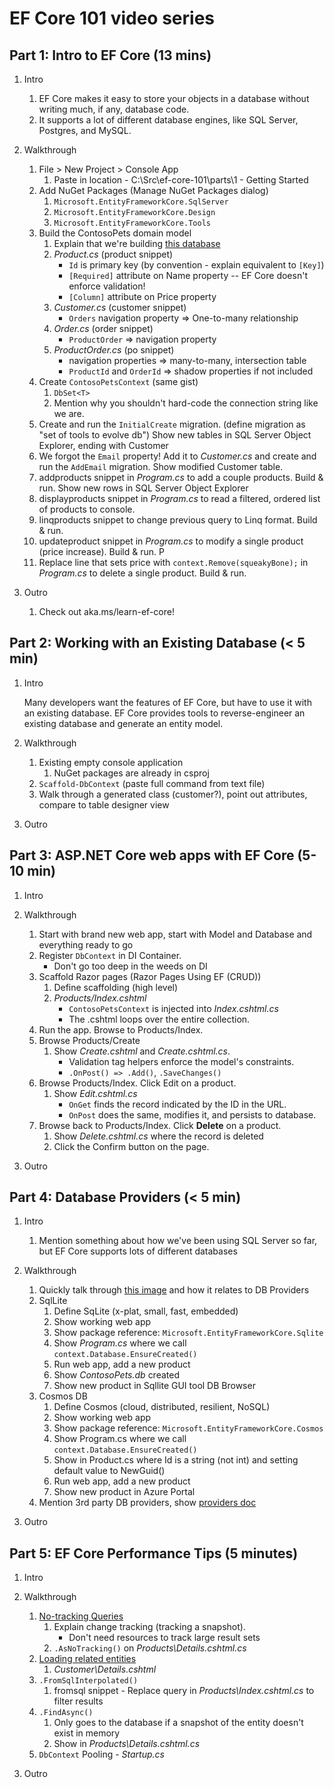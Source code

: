 # EF Core 101 video series

## Part 1: Intro to EF Core (13 mins)

1. Intro
    1. EF Core makes it easy to store your objects in a database without writing much, if any, database code.
    1. It supports a lot of different database engines, like SQL Server, Postgres, and MySQL.

1. Walkthrough
    1. File > New Project > Console App
        1. Paste in location - C:\Src\ef-core-101\parts\1 - Getting Started
    1. Add NuGet Packages (Manage NuGet Packages dialog)
        1. `Microsoft.EntityFrameworkCore.SqlServer`
        1. `Microsoft.EntityFrameworkCore.Design`
        1. `Microsoft.EntityFrameworkCore.Tools`
    1. Build the ContosoPets domain model
        1. Explain that we're building [this database](https://docs.microsoft.com/en-us/learn/aspnetcore/persist-data-ef-core/media/4-design-domain-model/database-diagram.png)
        1. *Product.cs* (product snippet)
            - `Id` is primary key (by convention - explain equivalent to `[Key]`)
            - `[Required]` attribute on Name property -- EF Core doesn't enforce validation!
            - `[Column]` attribute on Price property
        1. *Customer.cs* (customer snippet)
            - `Orders` navigation property => One-to-many relationship
        1. *Order.cs*  (order snippet)
            - `ProductOrder` => navigation property
        1. *ProductOrder.cs*  (po snippet)
            - navigation properties => many-to-many, intersection table
            - `ProductId` and `OrderId` => shadow properties if not included
    1. Create `ContosoPetsContext` (same gist)
        1. `DbSet<T>`
        1. Mention why you shouldn't hard-code the connection string like we are.
    1. Create and run the `InitialCreate` migration. (define migration as "set of tools to evolve db") Show new tables in SQL Server Object Explorer, ending with Customer
    1. We forgot the `Email` property! Add it to *Customer.cs* and create and run the `AddEmail` migration. Show modified Customer table.
    1. addproducts snippet in *Program.cs* to add a couple products. Build & run. Show new rows in SQL Server Object Explorer
    1. displayproducts snippet in *Program.cs* to read a filtered, ordered list of products to console. 
    1. linqproducts snippet to change previous query to Linq format. Build & run. 
    1. updateproduct snippet in *Program.cs* to modify a single product (price increase). Build & run. P
    1. Replace line that  sets price with `context.Remove(squeakyBone);` in *Program.cs* to delete a single product. Build & run.

1. Outro
    1. Check out aka.ms/learn-ef-core!

## Part 2: Working with an Existing Database (< 5 min)

1. Intro

    Many developers want the features of EF Core, but have to use it with an existing database. EF Core provides tools to reverse-engineer an existing database and generate an entity model.

1. Walkthrough
    1. Existing empty console application
        1) NuGet packages are already in csproj
    1. `Scaffold-DbContext` (paste full command from text file)
    1. Walk through a generated class (customer?), point out attributes, compare to table designer view

1. Outro

## Part 3: ASP.NET Core web apps with EF Core (5-10 min)

1. Intro

1. Walkthrough
    1. Start with brand new web app, start with Model and Database and everything ready to go
    1. Register `DbContext` in DI Container.
        - Don't go too deep in the weeds on DI
    1. Scaffold Razor pages (Razor Pages Using EF (CRUD))
        1. Define scaffolding (high level)
        1. *Products/Index.cshtml*
            - `ContosoPetsContext` is injected into *Index.cshtml.cs*
            - The .cshtml loops over the entire collection.
    1. Run the app. Browse to Products/Index.
    1. Browse Products/Create
        1. Show *Create.cshtml* and *Create.cshtml.cs*.
            - Validation tag helpers enforce the model's constraints.
            - `.OnPost() => .Add()`, `.SaveChanges()`
    1. Browse Products/Index. Click Edit on a product.
        1. Show *Edit.cshtml.cs*
            - `OnGet` finds the record indicated by the ID in the URL.
            - `OnPost` does the same, modifies it, and persists to database.
    1. Browse back to Products/Index. Click **Delete** on a product.
        1. Show *Delete.cshtml.cs* where the record is deleted
        1. Click the Confirm button on the page.

1. Outro

## Part 4: Database Providers (< 5 min)

1. Intro
    1. Mention something about how we've been using SQL Server so far, but EF Core supports lots of different databases

1. Walkthrough
    1. Quickly talk through [this image](https://docs.microsoft.com/en-us/learn/aspnetcore/persist-data-ef-core/media/2-setup-environment/ef-core-architecture.png) and how it relates to DB Providers
    1. SqlLite
        1. Define SqLite (x-plat, small, fast, embedded)
        1. Show working web app
        1. Show package reference: `Microsoft.EntityFrameworkCore.Sqlite`
        1. Show *Program.cs* where we call `context.Database.EnsureCreated()`
        1. Run web app, add a new product
        1. Show *ContosoPets.db* created
        1. Show new product in Sqllite GUI tool DB Browser
    1. Cosmos DB
        1. Define Cosmos (cloud, distributed, resilient, NoSQL)
        1. Show working web app
        1. Show package reference: `Microsoft.EntityFrameworkCore.Cosmos`
        1. Show  Program.cs where we call `context.Database.EnsureCreated()`
        1. Show in Product.cs where Id is a string (not int) and setting default value to NewGuid()
        1. Run web app, add a new product
        1. Show new product in Azure Portal
    1. Mention 3rd party DB providers, show [providers doc](https://docs.microsoft.com/en-us/ef/core/providers/?tabs=dotnet-core-cli)

1. Outro

## Part 5: EF Core Performance Tips (5 minutes)

1. Intro

1. Walkthrough
    1. [No-tracking Queries](https://docs.microsoft.com/en-us/ef/core/querying/tracking#no-tracking-queries)
        1. Explain change tracking (tracking a snapshot).
            - Don't need resources to track large result sets
        1. `.AsNoTracking()` on *Products\Details.cshtml.cs*
    1. [Loading related entities](https://docs.microsoft.com/en-us/ef/core/querying/related-data)
        1. *Customer\Details.cshtml*
    1. `.FromSqlInterpolated()`
        1) fromsql snippet - Replace query in *Products\Index.cshtml.cs* to filter results
    1. `.FindAsync()`
        1) Only goes to the database if a snapshot of the entity doesn't exist in memory
        2) Show in *Products\Details.cshtml.cs*
    1. `DbContext` Pooling - *Startup.cs*

1. Outro